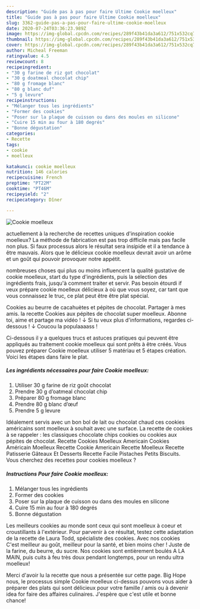 ```yaml
---
description: "Guide pas à pas pour faire Ultime Cookie moelleux"
title: "Guide pas à pas pour faire Ultime Cookie moelleux"
slug: 3362-guide-pas-a-pas-pour-faire-ultime-cookie-moelleux
date: 2020-07-24T03:36:23.989Z
image: https://img-global.cpcdn.com/recipes/289f43b41da3a612/751x532cq70/cookie-moelleux-photo-principale-de-la-recette.jpg
thumbnail: https://img-global.cpcdn.com/recipes/289f43b41da3a612/751x532cq70/cookie-moelleux-photo-principale-de-la-recette.jpg
cover: https://img-global.cpcdn.com/recipes/289f43b41da3a612/751x532cq70/cookie-moelleux-photo-principale-de-la-recette.jpg
author: Micheal Freeman
ratingvalue: 4.5
reviewcount: 8
recipeingredient:
- "30 g farine de riz got chocolat"
- "30 g doatmeal chocolat chip"
- "80 g fromage blanc"
- "80 g blanc duf"
- "5 g levure"
recipeinstructions:
- "Mélanger tous les ingrédients"
- "Former des cookies"
- "Poser sur la plaque de cuisson ou dans des moules en silicone"
- "Cuire 15 min au four à 180 degrés"
- "Bonne dégustation"
categories:
- Recette
tags:
- cookie
- moelleux

katakunci: cookie moelleux 
nutrition: 146 calories
recipecuisine: French
preptime: "PT22M"
cooktime: "PT46M"
recipeyield: "2"
recipecategory: Dîner

---
```



![Cookie moelleux](https://img-global.cpcdn.com/recipes/289f43b41da3a612/751x532cq70/cookie-moelleux-photo-principale-de-la-recette.jpg)

actuellement à la recherche de recettes uniques d'inspiration cookie moelleux? La méthode de fabrication est pas trop difficile mais pas facile non plus. Si faux processus alors le résultat sera insipide et il a tendance à être mauvais. Alors que le délicieux cookie moelleux devrait avoir un arôme et un goût qui pouvoir provoquer notre appétit.

nombreuses choses qui plus ou moins influencent la qualité gustative de cookie moelleux, start du type d'ingrédients, puis la sélection des ingrédients frais, jusqu'à comment traiter et servir. Pas besoin étourdi if veux prépare cookie moelleux délicieux à où que vous soyez, car tant que vous connaissez le truc, ce plat peut être être plat spécial.

Cookies au beurre de cacahuètes et pépites de chocolat. Partager à mes amis. la recette Cookies aux pépites de chocolat super moelleux. Abonne toi, aime et partage ma vidéo ! ↓ Si tu veux plus d&#39;informations, regardes ci-dessous ! ↓ Coucou la populaaaass !


Ci-dessous il y a quelques trucs et astuces pratiques qui peuvent être appliqués au traitement cookie moelleux qui sont prêts à être créés. Vous pouvez préparer Cookie moelleux utiliser 5 matériau et 5 étapes création. Voici les étapes dans faire le plat.

<!--inarticleads1-->

##### Les ingrédients nécessaires pour faire Cookie moelleux:

1. Utiliser 30 g farine de riz goût chocolat
1. Prendre 30 g d’oatmeal chocolat chip
1. Préparer 80 g fromage blanc
1. Prendre 80 g blanc d’œuf
1. Prendre 5 g levure


Idéalement servis avec un bon bol de lait ou chocolat chaud ces cookies américains sont moelleux à souhait avec une surface. La recette de cookies à se rappeler : les classiques chocolate chips cookies ou cookies aux pépites de chocolat. Recette Cookies Moelleux Americain Cookies Américain Moelleux Recette Cookie Americain Recette Moelleux Recette Patisserie Gâteaux Et Desserts Recette Facile Pistaches Petits Biscuits. Vous cherchez des recettes pour cookies moelleux ? 

<!--inarticleads2-->

##### Instructions Pour faire Cookie moelleux:

1. Mélanger tous les ingrédients
1. Former des cookies
1. Poser sur la plaque de cuisson ou dans des moules en silicone
1. Cuire 15 min au four à 180 degrés
1. Bonne dégustation


Les meilleurs cookies au monde sont ceux qui sont moelleux à coeur et croustillants à l&#39;extérieur. Pour parvenir à ce résultat, testez cette adaptation de la recette de Laura Todd, spécialiste des cookies. Avec nos cookies C&#39;est meilleur au goût, meilleur pour la santé, et bien moins cher ! Juste de la farine, du beurre, du sucre. Nos cookies sont entièrement boulés A LA MAIN, puis cuits à feu très doux pendant longtemps, pour un rendu ultra moelleux! 


Merci d'avoir lu la recette que nous a présentée sur cette page. Big Hope nous, le processus simple Cookie moelleux ci-dessus pouvons vous aider à préparer des plats qui sont délicieux pour votre famille / amis ou à devenir idea for faire des affaires culinaires. J'espère que c'est utile et bonne chance!
